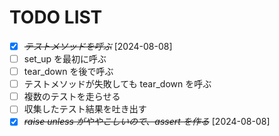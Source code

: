 # TODO LIST
* [X] ~~*テストメソッドを呼ぶ*~~ [2024-08-08]
* [ ] set_up を最初に呼ぶ
* [ ] tear_down を後で呼ぶ
* [ ] テストメソッドが失敗しても tear_down を呼ぶ
* [ ] 複数のテストを走らせる
* [ ] 収集したテスト結果を吐き出す
* [X] ~~*raise unless がややこしいので、assert を作る*~~ [2024-08-08]
